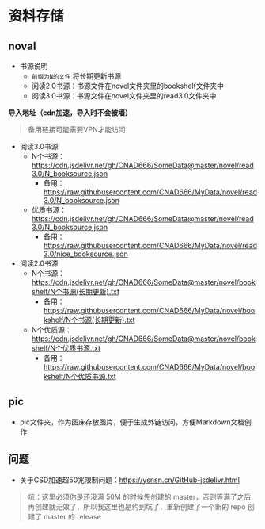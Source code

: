 # 资料存储

## noval

- 书源说明
  - `前缀为N的文件` 将长期更新书源
  - 阅读2.0书源：书源文件在novel文件夹里的bookshelf文件夹中
  - 阅读3.0书源：书源文件在novel文件夹里的read3.0文件夹中

**导入地址（cdn加速，导入时不会被墙）**

> 备用链接可能需要VPN才能访问

- 阅读3.0书源
  - N个书源：https://cdn.jsdelivr.net/gh/CNAD666/SomeData@master/novel/read3.0/N_booksource.json
    - 备用：https://raw.githubusercontent.com/CNAD666/MyData/novel/read3.0/N_booksource.json
  - 优质书源：https://cdn.jsdelivr.net/gh/CNAD666/SomeData@master/novel/read3.0/N_booksource.json
    - 备用：https://raw.githubusercontent.com/CNAD666/MyData/novel/read3.0/nice_booksource.json
- 阅读2.0书源
  - N个书源：https://cdn.jsdelivr.net/gh/CNAD666/SomeData@master/novel/bookshelf/N个书源(长期更新).txt
    - 备用：https://raw.githubusercontent.com/CNAD666/MyData/novel/bookshelf/N个书源(长期更新).txt
  - N个优质源：https://cdn.jsdelivr.net/gh/CNAD666/SomeData@master/novel/bookshelf/N个优质书源.txt
    - 备用：https://raw.githubusercontent.com/CNAD666/MyData/novel/bookshelf/N个优质书源.txt

## pic

- pic文件夹，作为图床存放图片，便于生成外链访问，方便Markdown文档创作

## 问题
- 关于CSD加速超50兆限制问题：https://ysnsn.cn/GitHub-jsdelivr.html
> 坑：这里必须你是还没满 50M 的时候先创建的 master，否则等满了之后再创建就无效了，所以我这里也是约到坑了，重新创建了一个新的 repo 创建了 master 的 release
